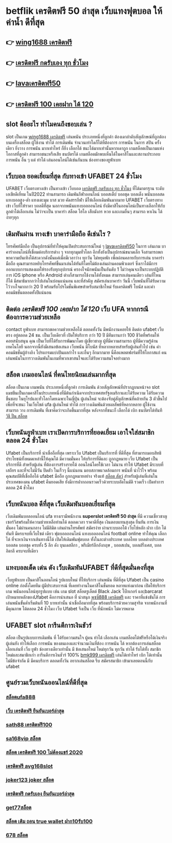 # betflik เครดิตฟรี 50 ล่าสุด  เว็บแทงฟุตบอล ให้ ค่าน้ำ ดีที่สุด 

## 👉 [wing1688 เครดิตฟรี](https://mabet.net/credit-free-new/)
## 👉 [เครดิตฟรี กดรับเอง ทุก ชั่วโมง](https://mabet.net/credit-free-50/)
## 👉 [lavaเครดิตฟรี50](https://mabet.net/register/)
## 👉 [เครดิตฟรี 100 เคยฝาก ได้ 120](https://mabet.net/20-free-100/)

##  slot  คืออะไร ทำไมคนถึงชอบเล่น ?

 slot เป็นเกม  [wing1688 เครดิตฟรี](https://mabet.net/credit-free-50/) เล่นพนัน ประเภทหนึ่งที่ลูกค้า ต้องเดาลำดับสัญลักษณ์ที่ถูกต้องบนเครื่องสล็อต   ผู้ใช้งาน ทำได้  การเดิมพัน จำนวนเท่าใดก็ได้ที่ต้องการ  การพนัน ในการ สปิน ครั้งเดียว ยิ่งวาง  การพนัน มากเท่าไหร่ ก็ยิ่ง เลือกได้ ชนะได้มากเท่านั้นหากเดาถูก  เกมสล็อตเป็นเกมแห่งโอกาสที่ลูกค้า สามารถชนะหรือเสีย ธนบัตรได้  เกมสล็อตมักพบเห็นได้ในคาสิโนและสถานประกอบ  การพนัน อื่น ๆ แต่ ทำได้ เล่นออนไลน์ได้เช่นกันบน ช่องทางของยูฟ่าเบท 


## เว็บบอล  ยอดเยี่ยมที่สุด  กับทางเข้า UFABET 24 ชั่วโมง

 UFABET เว็บตรงทางเข้า เป็นทางเข้า เว็บบอล [เครดิตฟรี กดรับเอง ทุก ชั่วโมง](https://mabet.net/register/)  ที่ได้มาตรฐาน ระดับเอเชียดีเยี่ยม ในปี2022 ท่านสามารถ เดิมพันกีฬาออนไลน์ บอลสเต็ป บอลชุด บอลเต็ง พนันบอลสด แทงบอลสูง-ต่ำ แทงเตะมุม บาส มวย คัดสรรกีฬา มีให้เลือกเดิมพันมากมาย  UFABET เว็บตรงทางเข้า เว็บที่ให้ราคา บอลดีที่สุด นอกจากพนันแทงบอลออนไลน์ ยังมีคาสิโนออนไลน์เป็นทางเลือกให้กับลูกค้าได้เลือกเล่น ไม่ว่าจะเป็น บาคาร่า สล็อต ไฮโล เสือมังกร หวย และเกมอื่นๆ สามารถ หาเงิน ได้ง่ายๆทุก

## เดิมพันผ่าน ทางเข้า บาคาร่ามือถือ  ดีเช่นไร ?

 โทรศัพท์มือถือ  เป็นอุปกรณ์ที่ทำให้คุณเปิดประสบการณ์ใหม่ ๆ [lavaเครดิตฟรี50](https://mabet.net/20-free-100/) ในการ เล่นเกม  บาคาร่าออนไลน์ที่เชื่อมต่อบริการต่าง ๆ จากทุกมุมทั่วโลก อีกทั้งยังเป็นอุปกรณ์ขนาดเล็ก จึงสามารถพกพาความบันเทิงได้สะดวกดังนั้นแค่เมื่อมีเวลาว่าง  ทุกวัน ไม่หยุดพัก  เพื่อผ่อนคลายกับการเล่น บาคาร่า มือถือ คุณสามารถหยิบโทรศัพท์ขึ้นมาเล่นได้ทันทีโดยไม่ต้องเล่นผ่านคอมพิวเตอร์ ซึ่งเราได้มีการออกแบบการแสดงผลให้รองรับทุกอุปกรณ์  ครองใจนักพนันเป็นอันดับ 1  ไม่ว่าคุณจะเป็นระบบปฏิบัติการ iOS iphone หรือ Android ต่างก็สามารถใช้งานได้ทั้งหมด สามารถเล่นคนเดียว เล่นที่ไหนก็ได้ มีสมาธิมากกว่าไปเล่นในบ่อนแน่นอน และที่สำคัญ สมัครเล่นบาคาร่า วันนี้ เว็บพนันที่ได้รับความไว้วางใจมากกว่า 20 ปี พร้อมรับโปรโมชั่นพิเศษสำหรับสมาชิกใหม่ รับเครดิตฟรี โบนัส และค่าคอมมิชชั่นตลอดทั้งปีแน่นอน


## ติดต่อ *เครดิตฟรี 100 เคยฝาก ได้ 120* เว็บ UFA หากกรณีต้องการความช่วยเหลือ

 contact ยูฟ่าเบท สามารถขอความช่วยเหลือได้  ตลอดทั้งวัน มีพนักงานคอยให้ ติดต่อ ufabet เว็บตรง อยู่ตลอด 24 ชม. เป็นเว็บเดียวที่  เปิดให้บริการ กว่า 10 ปี มีทีมงานกว่า 100 ชีวิตที่พร้อมให้ คอยสนับสนุน คุณ เป็นเว็บที่ได้รับการพัฒนาโดย ผู้เชี่ยวชาญ ผู้ที่มีความสามารถ ผู้ที่มีความรู้ด้านเทคโนโลยี นอกจากนี้ยังมีเสนอข้อเสนอ  เว็บพนัน มีโบนัส  ที่หลากหลายสำหรับผู้เล่นทั่วไป เช่น ค่าคอมมิชชั่นผู้อ้างอิง โปรแกรมแบ่งปันผลกำไร และอื่นๆ อีกมากมาย นี่คือแพลตฟอร์มที่ให้โอกาสแก่ คนเล่นพนันในการวางเดิมพันในเกมที่พวกเขาสนใจและได้รับความสนใจอย่างมาก

## สล็อต เกมออนไลน์ ที่คนไทยนิยมเล่นมากที่สุด

สล็อต เป็นเกม เกมพนัน ประเภทหนึ่งที่ลูกค้า  การเดิมพัน ด้วยสัญลักษณ์ที่ปรากฏบนหน้าจอ  slot แมชชีนเป็นเกมคาสิโนประเภทหนึ่งที่มีต้นกำเนิดจากประเทศสหรัฐอเมริกาและได้รับความ ได้รับความชื่นชอบ ในยุโรปและทั่วโลกโดยเฉพาะในญี่ปุ่น  ผู้เล่นใหม่ จะต้องจับคู่สัญลักษณ์ที่คล้ายกัน 3 ตัวขึ้นไปเพื่อที่จะชนะ ในเว็บไชต์  ufa  ผู้เล่นใหม่  ทำได้   การวางเดิมพันด้วยผลลัพธ์ที่หลากหลาย  ผู้ใช้งานสามารถ วาง การเดิมพัน ที่เขาคิดว่าจะเกิดขึ้นมากที่สุด หลังจากที่ชนะก็ เลือกได้  เบิก  ธนบัตรได้ทันที
 [วิธี ปั่น สล็อต](https://member.mabet.net/?action=login)

##  เว็บพนันยูฟ่าเบท เราเปิดการบริการที่ยอดเยี่ยม  เอาใจใส่สมาชิกตลอด 24 ชั่วโมง

Ufabet  เป็นบริการที่ น่าเชื่อถือที่สุด  เพราะเว็บ Ufabet  เป็นบริการที่ ที่ดีที่สุด ที่สามารถมอบสิทธิประโยชน์ทั้งหมดเหล่านี้ให้คุณได้ มีความมั่นคง  ให้บริการที่ดีและ ถูกกฎหมาย เว็บ Ufabet เป็นบริการที่ดี สำหรับผู้เล่น ที่ต้องการสร้างรายได้ ออนไลน์โดยใช้เวลา ไม่นาน ทำให้ Ufabet มีระบบที่เสถียร และที่จะไม่มีวัน ปิดตัว ในเร็วๆ นี้แน่นอน มอบสภาพแวดล้อมการ พนันที่ น่าไว้ใจ พร้อมคุณสมบัติที่เชื่อถือได้  ufabet มือถือ  ถูกกฎหมายอย่าง จริงแท้ [สล็อต สัตว์](https://mabet.net/pg-slot-credit-free/) สำหรับผู้เล่นที่เล่นในประเทศของตน  ufabet คืนยอดเสีย ยังมีการฝากถอนรวดเร็วด้วยระบบอัตโนมัติ รวดเร็ว เปิดทำการตลอด 24 ชั่วโมง


## เว็บพนันบอล ดีที่สุด เว็บเดิมพันบอลเยี่ยมที่สุด

 เว็บเดิมพันบอลออนไลน์  ufa ทางเรามีพนักงาน **superslot เครดิตฟรี 50 ล่าสุด**  ที่มี ความเชี่ยวชาญ  เซอร์วิสพร้อมให้ความช่วยเหลือท่านได้ ตลอดเวลา  ราคาดีที่สุด   เงินตอบแทนสุงสุด   ยืนยัน  การเงิน  มั่นคง  ไม่ผ่านคนกลาง   ไม่มีลิมิต  เล่นผ่านโทรศัพท์  สมัครง่าย  ผ่านระบบออโต้  เว็บไซ์หลัก ฝาก   เบิก ได้ทันที  มีครบจบที่เว็บไซต์  เดียว ฟุตบอลออนไลน์ แทงบอลออนไลน์ football online ทำให้คุณ เลือกได้ ที่จะหาเงินจากเส้นทางนี้ได้ เปิดให้เดิมพันฟุตบอล  ทั้งในละต่างประเทศ บอลไทย  บอลต่างประเทศ บอลสด  บอลชุด  ครบทั้ง 5 ลีก ดัง บุนเดสลีกา , พรีเมียร์ลีกอังกฤษ ,  บอลสเปน,  บอลฝรั่งเศส,  บอลอิตาลี ครบจบที่เดียว

## แทงบอลเด็ด เด่น ดัง เว็บเดิมพันUFABET ที่ดีที่สุดมั่นคงที่สุด

 เว็บยูฟ่าเบท  เป็นคาสิโนออนไลน์ รูปแบบใหม่ ที่ให้บริการ เล่นพนัน ที่ดีที่สุด Ufabet เป็น casino online   ก่อตั้งโดยทีม ผู้มีประสบการณ์ ที่เคยทำงานในคาสิโนชั้นยอด หลายแห่งมาก่อน เปิดให้บริการเกม พนันออนไลน์ทุกรูปแบบ  เช่น เกม slot สล็อตรูเล็ตต์  Black Jack โป๊กเกอร์ และฺbarcarat  เป้าหมายหลักของUfabet  คือการนำเสนอ ที่ น่าสนุก [พุซซี่888 เครดิตฟรี](https://mabet.net/) และ ราคาที่แข่งขันได้ การเล่นพนันขั้นต่ำเริ่มต้นที่ 10 บาทเท่านั้น น่าเชื่อถือมากที่สุด พร้อมบริการด้วยความสุจริต  จากพนักงานที่มีคุณภาพ ได้ตลอด 24 ชั่วโมง  เว็บ Ufabet จึงเป็น เว็บ ที่นักพนัก  ไม่ควรพลาด

## UFABET  slot  การีนตีการเงินชัวร์

สล็อต เป็นรูปแบบการเดิมพัน ที่  ได้รับความสนใจ ผู้คน ทำได้ เลือกเล่น เกมสล็อตได้ฟรีหรือได้เงินจริง ผู้เล่นยัง  ทำให้เลือก การพนัน ของตนเองและจำนวนเงินที่ต้อง การพนัน ได้ หากต้องการเล่นสล็อต เลือกเล่นที่ เว็บ   ยูฟ่า  ช่องทางเดียวเท่านั้น มี ข้อเสนอใหม่ ใหม่ทุกวัน ทุกวัน  ทำได้ รับได้ทั้ง สมาชิกใหม่และสมาชิกเก่า การีนตีการเงินชัวร์ 100% [bmk999 เครดิตฟรี](https://mabet.net/) เล่นได้เท่าไหร่ เบิก ได้เท่านั้นไม่มีข้อจำกัด มี มีคนบริการ ตลอดทั้งวัน   อยากเล่นสล็อต รีบ สมัครสมาชิก เข้ามาเลยตอนนี้กับ  ufabet 


## ศูนย์รวมเว็บพนันออนไลน์ที่ดีที่สุด

### [สล็อตufa888](https://atom.io/themes/สล็อตเว็บตรง%20MABET.net%20superslot%20เครดิตฟรี%2050%20otp%202021%20008%20สล็อต%20สล็อตแตกหนัก%2020รับ100)
### [เว็บ เครดิตฟรี ยืนยันเบอร์ล่าสุด](https://atom.io/themes/สล็อตเว็บตรง%20MABET.net%20สล็อต55%20008%20สล็อต%20สล็อตแตกหนัก%2020รับ100)
### [sath88 เครดิตฟรี100](https://atom.io/themes/สล็อตเว็บตรง%20MABET.net%20เว็บ777สล็อต%20008%20สล็อต%20สล็อตแตกหนัก%2020รับ100)
### [sa168vip สล็อต](https://atom.io/themes/สล็อตเว็บตรง%20MABET.net%20b2y%20เครดิตฟรี30%20008%20สล็อต%20สล็อตแตกหนัก%2020รับ100)
### [สล็อต เครดิตฟรี 100 ไม่ต้องแชร์ 2020](https://atom.io/themes/สล็อตเว็บตรง%20MABET.net%20เว็บ%20รวม%20สล็อต%20ทุก%20ค่าย%20ฝาก%20ถอน%20ไม่มี%20ขั้น%20ต่ํา%20008%20สล็อต%20สล็อตแตกหนัก%2020รับ100)
### [เครดิตฟรี avg168slot](https://atom.io/themes/สล็อตเว็บตรง%20MABET.net%20โจ๊กเกอร์123เครดิตฟรี%20008%20สล็อต%20สล็อตแตกหนัก%2020รับ100)
### [joker123 joker สล็อต](https://atom.io/themes/สล็อตเว็บตรง%20MABET.net%20เกม%20สล็อต%20008%20สล็อต%20สล็อตแตกหนัก%2020รับ100)
### [เครดิตฟรี กดรับเอง ยืนยันเบอร์ล่าสุด](https://atom.io/themes/สล็อตเว็บตรง%20MABET.net%20joker%20เครดิตฟรี%2050%20ไม่ต้องแชร์%20008%20สล็อต%20สล็อตแตกหนัก%2020รับ100)
### [get77สล็อต](https://atom.io/themes/สล็อตเว็บตรง%20MABET.net%20superslot999%20เครดิตฟรี%2050%20008%20สล็อต%20สล็อตแตกหนัก%2020รับ100)
### [สล็อต เติม ถอน true wallet ฝาก10รับ100](https://atom.io/themes/สล็อตเว็บตรง%20MABET.net%20สล็อต%20เครดิตฟรี%20ไม่ต้องฝากก่อน%20ไม่ต้องแชร์%20ยืนยันเบอร์โทรศัพท์%20ลา%20สุด%20008%20สล็อต%20สล็อตแตกหนัก%2020รับ100)
### [678 สล็อต](https://atom.io/themes/สล็อตเว็บตรง%20MABET.net%20amb%20สล็อต%20008%20สล็อต%20สล็อตแตกหนัก%2020รับ100)